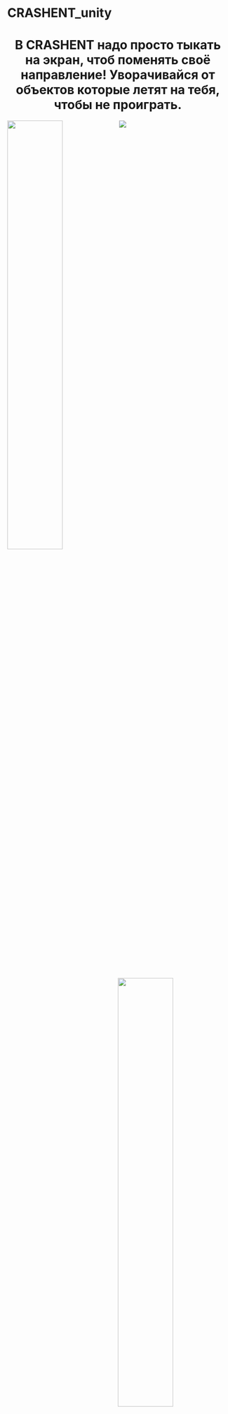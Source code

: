 # CRASHENT_unity

<h1 align = 'center'>В CRASHENT надо просто тыкать на экран, чтоб поменять своё направление!
Уворачивайся от объектов которые летят на тебя, чтобы не проиграть.</h1>

<img src = "https://play-lh.googleusercontent.com/9RpVNZWmn54kImZvbxQqpxIZUJEE2d4L-Lly5MmD-F3eIjl9wmcxJYDvH3X0h8otQdFS=w2560-h1440-rw">
<img src = "https://play-lh.googleusercontent.com/ZfOGQFafRoxXooeXuAzEKI7rOYchkIYO-J7j-xYy6iILeSWNCpKYSWZyI02nlG-3qKw=w2560-h1440-rw" width = "50%" align = "left">
<img src = "https://play-lh.googleusercontent.com/PZZkFFfye3S0zbjxGQ6TuXq20OH2zsKXDo0CobCIezWewNSF_GcwVhA4oXwkuxK6reoe=w2560-h1440-rw" width = "50%" align = "right">
